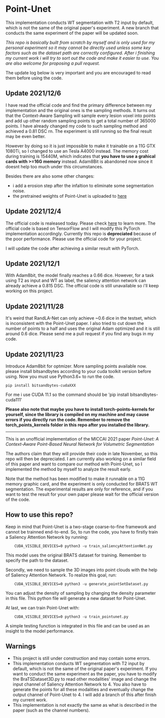 # Point-Unet 

This implementation conducts WT segmentation with T2 input by default, which is not the same of the original paper's experiment. A new branch that conducts the same experiment of the paper will be updated soon.

*This repo is basically built from scratch by myself and is only used for my personal experiment so it may cannot be directly used unless some key factors such as the dataset path are correctly configured. After i finishing my current work i will try to sort out the code and make it easier to use. You are also welcome for proposing a pull request.* 

The update log below is very important and you are encouraged to read them before using the code.

## Update 2021/12/6

I have read the official code and find the primary difference between my implementation and the original ones is the sampling methods. It turns out that the Context-Aware Sampling will sample every lesion voxel into points and add up other random sampling points to get a total number of 365000 points. I have already changed my code to such sampling method and achieved a 0.81 DSC rn. The experiment is still running so the final result may be even better.

However by doing so it is just impossible to make it trainable on a 11G GTX 1080Ti, so I changed to use an Tesla A4000 instead. The memory cost during training is 15440M, which indicates that **you have to use a grahical cards with >=16G memory** instead. Adam8Bit is abandoned now since it doesnt help too much under this circumstances.

Besides there are also some other changes:
- i add a erosion step after the infaltion to eliminate some segmentation noise.
- the pretrained weights of Point-Unet is uploaded to [here](https://drive.google.com/file/d/1Ur-He3A7UwxqyBnthVTsIoyjUXPaH-PH/view?usp=sharing)

## Update 2021/12/4

The official code is realeased today. Please check [here](https://github.com/VinAIResearch/Point-Unet) to learn more. The official code is based on TensorFlow and I will modify this PyTorch implementation accordingly. Currently this repo is **depreciated** because of the poor performance. Please use the official code for your project. 

I will update the code after achieving a similar result with PyTorch.
 
## Update 2021/12/1

With Adam8bit, the model finally reaches a 0.66 dice. However, for a task using T2 as input and WT as label, the saliency attention network can already achieve a 0.815 DSC. The official code is still unavailable so i'll keep working on this project.

## Update 2021/11/28

It's weird that RandLA-Net can only achieve ~0.6 dice in the testset, which is inconsistent with the Point-Unet paper. I also tried to cut down the number of points to a half and uses the original Adam optimized and it is still around 0.6 dice. Please send me a pull request if you find any bugs in my code.

## Update 2021/11/23

Introduce Adam8bit for optmizer. More sampling points available now. please install bitsandbytes according to your cuda toolkit version before using. Now you must use Python3.6+ to run the code.

```
pip install bitsandbytes-cudaXXX
```

For me i use CUDA 11.1 so the command should be 'pip install bitsandbytes-cuda111'

**Please also note that maybe you have to install torch-points-kernels for yourself, since the library is compiled on my machine and may cause errors if you directly run the code. Remember to remove the torch_points_kernels folder in this repo after you installed the library.**

---

This is an unofficial implementation of the MICCAI 2021 paper *Point-Unet: A Context-Aware Point-Based Neural Network for Volumetric Segmentation*

The authors claim that they will provide their code in late November, so this repo will then be depreciated. I am currently also working on a similar field of this paper and want to compare our method with Point-Unet, so I implemented the method by myself to analyze the result early. 

Note that the method has been modified to make it runnable on a 11G memory graphic card, and the experiment is only conducted for BRATS WT segmentation. The experimental results are only for reference, and if you want to test the result for your own paper please wait for the official version of the code.

## How to use this repo?

Keep in mind that Point-Unet is a two-stage coarse-to-fine framework and cannot be trainned end-to-end. So, to run the code, you have to firstly train a Saliency Attention Network by running:

```
    CUDA_VISIBLE_DEVICES=0 python3 -u train_saliencyAttentionNet.py
```

This model uses the original BRATS dataset for training. Remember to specify the path to the dataset.

Secondly, we need to sample the 3D images into point clouds with the help of Saliency Attention Network. To realize this goal, run:

```
    CUDA_VISIBLE_DEVICES=0 python3 -u generate_pointSetDataset.py
```

You can adjust the density of sampling by changing the density parameter in this file. This python file will generate a new dataset for Point-Unet.

At last, we can train Point-Unet with:
```
    CUDA_VISIBLE_DEVICES=0 python3 -u train_pointunet.py
```

A simple testing function is integrated in this file and can be used as an insight to the model performance.

## Warnings

- This project is still under construction and may contain some errors.
- This implementation conducts WT segmentation with T2 input by default, which is not the same of the original paper's experiment. If you want to conduct the same experiment as the paper, you have to modify the BraTSDataset3D.py to read other modalities' image and change the input channel of Saliency Attention Network to 4. You also have to generate the points for all these modalities and eventually change the output channel of Point-Unet to 4. I will add a branch of this after finish my current work.
- This implementation is not exactly the same as what is described in the paper (such as the channel numbers).